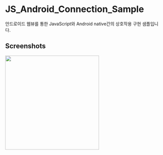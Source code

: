 # JS_Android_Connection_Sample
안드로이드 웹뷰를 통한 JavaScript와 Android native간의 상호작용 구현 샘플입니다.

Screenshots
-------------
</div>
<img width="300" src="https://user-images.githubusercontent.com/41635289/97645601-b9d09700-1a90-11eb-9f74-b8f3c8f5de65.png">
</div>
